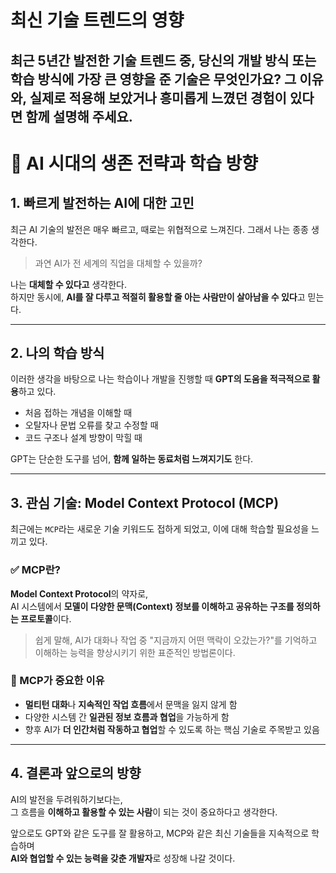 # 최신 기술 트렌드의 영향

## 최근 5년간 발전한 기술 트렌드 중, 당신의 개발 방식 또는 학습 방식에 가장 큰 영향을 준 기술은 무엇인가요? 그 이유와, 실제로 적용해 보았거나 흥미롭게 느꼈던 경험이 있다면 함께 설명해 주세요.


# 🤖 AI 시대의 생존 전략과 학습 방향

## 1. 빠르게 발전하는 AI에 대한 고민

최근 AI 기술의 발전은 매우 빠르고, 때로는 위협적으로 느껴진다. 그래서 나는 종종 생각한다.

> 과연 AI가 전 세계의 직업을 대체할 수 있을까?

나는 **대체할 수 있다고** 생각한다.  
하지만 동시에, **AI를 잘 다루고 적절히 활용할 줄 아는 사람만이 살아남을 수 있다**고 믿는다.

---

## 2. 나의 학습 방식

이러한 생각을 바탕으로 나는 학습이나 개발을 진행할 때 **GPT의 도움을 적극적으로 활용**하고 있다.

- 처음 접하는 개념을 이해할 때  
- 오탈자나 문법 오류를 찾고 수정할 때  
- 코드 구조나 설계 방향이 막힐 때  

GPT는 단순한 도구를 넘어, **함께 일하는 동료처럼 느껴지기도** 한다.

---

## 3. 관심 기술: Model Context Protocol (MCP)

최근에는 `MCP`라는 새로운 기술 키워드도 접하게 되었고, 이에 대해 학습할 필요성을 느끼고 있다.

### ✅ MCP란?

**Model Context Protocol**의 약자로,  
AI 시스템에서 **모델이 다양한 문맥(Context) 정보를 이해하고 공유하는 구조를 정의하는 프로토콜**이다.

> 쉽게 말해, AI가 대화나 작업 중 "지금까지 어떤 맥락이 오갔는가?"를 기억하고 이해하는 능력을 향상시키기 위한 표준적인 방법론이다.

### 📌 MCP가 중요한 이유

- **멀티턴 대화**나 **지속적인 작업 흐름**에서 문맥을 잃지 않게 함  
- 다양한 시스템 간 **일관된 정보 흐름과 협업**을 가능하게 함  
- 향후 AI가 **더 인간처럼 작동하고 협업**할 수 있도록 하는 핵심 기술로 주목받고 있음

---

## 4. 결론과 앞으로의 방향

AI의 발전을 두려워하기보다는,  
그 흐름을 **이해하고 활용할 수 있는 사람**이 되는 것이 중요하다고 생각한다.

앞으로도 GPT와 같은 도구를 잘 활용하고, MCP와 같은 최신 기술들을 지속적으로 학습하며  
**AI와 협업할 수 있는 능력을 갖춘 개발자**로 성장해 나갈 것이다.



